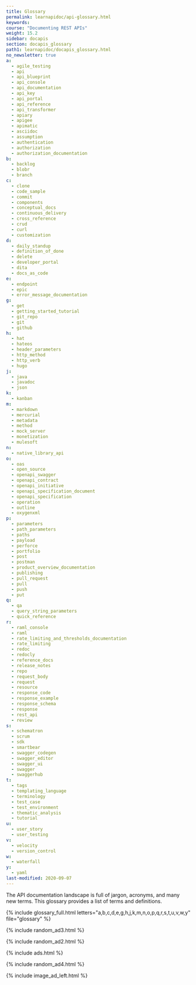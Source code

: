 ```yaml
---
title: Glossary
permalink: learnapidoc/api-glossary.html
keywords:
course: "Documenting REST APIs"
weight: 15.2
sidebar: docapis
section: docapis_glossary
path1: learnapidoc/docapis_glossary.html
no_newsletter: true
a:
  - agile_testing
  - api
  - api_blueprint
  - api_console
  - api_documentation
  - api_key
  - api_portal
  - api_reference
  - api_transformer
  - apiary
  - apigee
  - apimatic
  - asciidoc
  - assumption
  - authentication
  - authorization
  - authorization_documentation
b:
  - backlog
  - blobr
  - branch
c:
  - clone
  - code_sample
  - commit
  - components
  - conceptual_docs
  - continuous_delivery
  - cross_reference
  - crud
  - curl
  - customization
d:
  - daily_standup
  - definition_of_done
  - delete
  - developer_portal
  - dita
  - docs_as_code
e:
  - endpoint
  - epic
  - error_message_documentation
g:
  - get
  - getting_started_tutorial
  - git_repo
  - git
  - github
h:
  - hat
  - hateos
  - header_parameters
  - http_method
  - http_verb
  - hugo
j:
  - java
  - javadoc
  - json
k:
  - kanban
m:
  - markdown
  - mercurial
  - metadata
  - method
  - mock_server
  - monetization
  - mulesoft
n:
  - native_library_api
o:
  - oas
  - open_source
  - openapi_swagger
  - openapi_contract
  - openapi_initiative
  - openapi_specification_document
  - openapi_specification
  - operation
  - outline
  - oxygenxml
p:
  - parameters
  - path_parameters
  - paths
  - payload
  - perforce
  - portfolio
  - post
  - postman
  - product_overview_documentation
  - publishing
  - pull_request
  - pull
  - push
  - put
q:
  - qa
  - query_string_parameters
  - quick_reference
r:
  - raml_console
  - raml
  - rate_limiting_and_thresholds_documentation
  - rate_limiting
  - redoc
  - redocly
  - reference_docs
  - release_notes
  - repo
  - request_body
  - request
  - resource
  - response_code
  - response_example
  - response_schema
  - response
  - rest_api
  - review
s:
  - schematron
  - scrum
  - sdk
  - smartbear
  - swagger_codegen
  - swagger_editor
  - swagger_ui
  - swagger
  - swaggerhub
t:
  - tags
  - templating_language
  - terminology
  - test_case
  - test_environment
  - thematic_analysis
  - tutorial
u:
  - user_story
  - user_testing
v:
  - velocity
  - version_control
w:
  - waterfall
y:
  - yaml
last-modified: 2020-09-07
---
```


The API documentation landscape is full of jargon, acronyms, and many new terms. This glossary provides a list of terms and definitions.

{% include glossary_full.html letters="a,b,c,d,e,g,h,j,k,m,n,o,p,q,r,s,t,u,v,w,y" file="glossary" %}

{% include random_ad3.html %}

{% include random_ad2.html %}

{% include ads.html %}

{% include random_ad4.html %}

{% include image_ad_left.html %}
